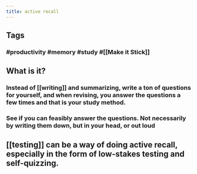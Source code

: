 ```yaml
---
title: active recall
---
```


## Tags
### #productivity #memory #study #[[Make it Stick]]
## What is it?
### Instead of [[writing]] and summarizing, write a ton of questions for yourself, and when revising, you answer the questions a few times and that is your study method.
### See if you can feasibly answer the questions. Not necessarily by writing them down, but in your head, or out loud
## [[testing]] can be a way of doing active recall, especially in the form of low-stakes testing and self-quizzing.
